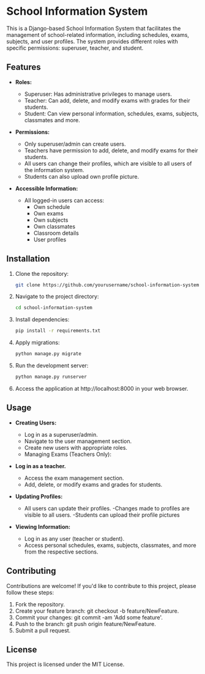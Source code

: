 # School Information System

This is a Django-based School Information System that facilitates the management of school-related information, including schedules, exams, subjects, and user profiles. The system provides different roles with specific permissions: superuser, teacher, and student.

## Features

- **Roles:**
  - Superuser: Has administrative privileges to manage users.
  - Teacher: Can add, delete, and modify exams with grades for their students.
  - Student: Can view personal information, schedules, exams, subjects, classmates and more.

- **Permissions:**
  - Only superuser/admin can create users.
  - Teachers have permission to add, delete, and modify exams for their students.
  - All users can change their profiles, which are visible to all users of the information system.
  - Students can also upload own profile picture.

- **Accessible Information:**
  - All logged-in users can access:
    - Own schedule
    - Own exams
    - Own subjects
    - Own classmates
    - Classroom details
    - User profiles
  
## Installation

1. Clone the repository:

   ```bash
   git clone https://github.com/yourusername/school-information-system.git

2. Navigate to the project directory:

   ```bash
   cd school-information-system

3. Install dependencies:

   ```bash
   pip install -r requirements.txt

4. Apply migrations:

   ```bash
   python manage.py migrate

5. Run the development server:

   ```bash
   python manage.py runserver

6. Access the application at http://localhost:8000 in your web browser.

## Usage
- **Creating Users:**
  - Log in as a superuser/admin.
  - Navigate to the user management section.
  - Create new users with appropriate roles.
  - Managing Exams (Teachers Only):

- **Log in as a teacher.**
  - Access the exam management section.
  - Add, delete, or modify exams and grades for students.
  
- **Updating Profiles:**
  - All users can update their profiles.
  -Changes made to profiles are visible to all users.
  -Students can upload their profile pictures 

- **Viewing Information:**
  - Log in as any user (teacher or student).
  - Access personal schedules, exams, subjects, classmates, and more from the respective sections.

## Contributing

Contributions are welcome! If you'd like to contribute to this project, please follow these steps:

1. Fork the repository.
2. Create your feature branch: git checkout -b feature/NewFeature.
3. Commit your changes: git commit -am 'Add some feature'.
4. Push to the branch: git push origin feature/NewFeature.
5. Submit a pull request.


## License

This project is licensed under the MIT License.
